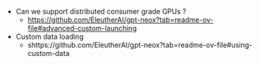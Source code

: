 - Can we support distributed consumer grade GPUs ?
  - https://github.com/EleutherAI/gpt-neox?tab=readme-ov-file#advanced-custom-launching
- Custom data loading
  - shttps://github.com/EleutherAI/gpt-neox?tab=readme-ov-file#using-custom-data
